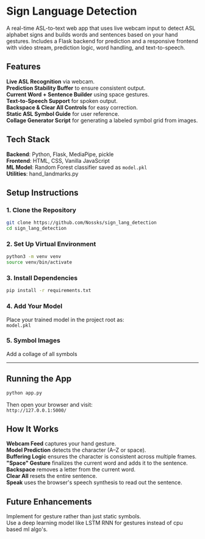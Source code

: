 # Sign Language Detection 
A real-time ASL-to-text web app that uses live webcam input to detect ASL alphabet signs and builds words and sentences based on your hand gestures. Includes a Flask backend for prediction and a responsive frontend with video stream, prediction logic, word handling, and text-to-speech.

## Features  
**Live ASL Recognition** via webcam.  
**Prediction Stability Buffer** to ensure consistent output.  
**Current Word + Sentence Builder** using space gestures.  
**Text-to-Speech Support** for spoken output.  
**Backspace & Clear All Controls** for easy correction.  
**Static ASL Symbol Guide** for user reference.  
**Collage Generator Script** for generating a labeled symbol grid from images.

## Tech Stack  
**Backend**: Python, Flask, MediaPipe, pickle  
**Frontend**: HTML, CSS, Vanilla JavaScript  
**ML Model**: Random Forest classifier saved as `model.pkl`  
**Utilities**: hand_landmarks.py

## Setup Instructions  

### 1. Clone the Repository  
```bash  
git clone https://github.com/Nossks/sign_lang_detection  
cd sign_lang_detection  
```  

### 2. Set Up Virtual Environment  
```bash  
python3 -m venv venv  
source venv/bin/activate  
```  

### 3. Install Dependencies  
```bash  
pip install -r requirements.txt  
```  

### 4. Add Your Model  
Place your trained model in the project root as:  
`model.pkl`  

### 5. Symbol Images  
Add a collage of all symbols  

---

## Running the App  
```bash  
python app.py  
```  

Then open your browser and visit:  
`http://127.0.0.1:5000/`

## How It Works  
**Webcam Feed** captures your hand gesture.  
**Model Prediction** detects the character (A–Z or space).  
**Buffering Logic** ensures the character is consistent across multiple frames.  
**"Space" Gesture** finalizes the current word and adds it to the sentence.  
**Backspace** removes a letter from the current word.  
**Clear All** resets the entire sentence.  
**Speak** uses the browser's speech synthesis to read out the sentence.

## Future Enhancements  
Implement for gesture rather than just static symbols.  
Use a deep learning model like LSTM RNN for gestures instead of cpu based ml algo's.
